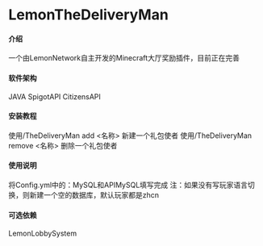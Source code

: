 # LemonTheDeliveryMan
#### 介绍
一个由LemonNetwork自主开发的Minecraft大厅奖励插件，目前正在完善

#### 软件架构
JAVA
SpigotAPI
CitizensAPI

#### 安装教程

使用/TheDeliveryMan add <名称> 新建一个礼包使者
使用/TheDeliveryMan remove <名称> 删除一个礼包使者

#### 使用说明

将Config.yml中的：MySQL和APIMySQL填写完成  注：如果没有写玩家语言切换，则新建一个空的数据库，默认玩家都是zhcn

#### 可选依赖
LemonLobbySystem
